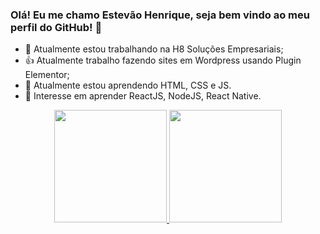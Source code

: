 ### Olá! Eu me chamo Estevão Henrique, seja bem vindo ao meu perfil do GitHub! 👋

- 🔭   Atualmente estou trabalhando na H8 Soluções Empresariais;
- 👍   Atualmente trabalho fazendo sites em Wordpress usando Plugin Elementor;
- 🌱   Atualmente estou aprendendo HTML, CSS e JS.
- 📡   Interesse em aprender ReactJS, NodeJS, React Native.


<div align="center">
  <a href="https://github.com/estevaohenrique">
  <img height="180em" src="https://github-readme-stats.vercel.app/api?username=estevaohenrique&show_icons=true&theme=merko&include_all_commits=true&count_private=true"/>
  <img height="180em" src="https://github-readme-stats.vercel.app/api/top-langs/?username=estevaohenrique&layout=compact&langs_count=7&theme=merko"/>
</div>

